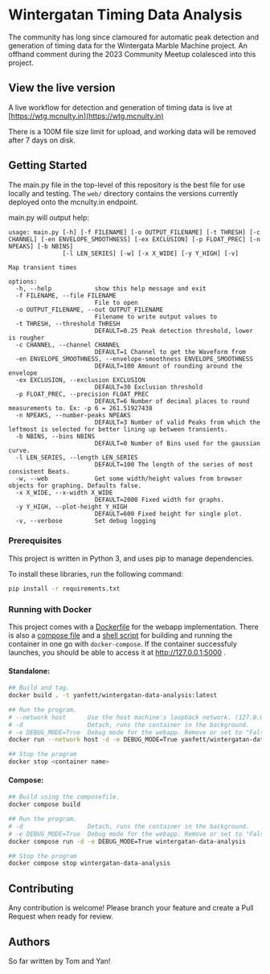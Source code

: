 # Wintergatan Timing Data Analysis

The community has long since clamoured for automatic peak detection and generation of timing data for the Wintergata Marble Machine project. An offhand comment during the 2023 Community Meetup colalesced into this project.

## View the live version

A live workflow for detection and generation of timing data is live at [https://wtg.mcnulty.in](https://wtg.mcnulty.in)

There is a 100M file size limit for upload, and working data will be removed after 7 days on disk.


## Getting Started

The main.py file in the top-level of this repository is the best file for use locally and testing. The `web/` directory contains the versions currently deployed onto the mcnulty.in endpoint.

main.py will output help:
```
usage: main.py [-h] [-f FILENAME] [-o OUTPUT_FILENAME] [-t THRESH] [-c CHANNEL] [-en ENVELOPE_SMOOTHNESS] [-ex EXCLUSION] [-p FLOAT_PREC] [-n NPEAKS] [-b NBINS]
               [-l LEN_SERIES] [-w] [-x X_WIDE] [-y Y_HIGH] [-v]

Map transient times

options:
  -h, --help            show this help message and exit
  -f FILENAME, --file FILENAME
                        File to open
  -o OUTPUT_FILENAME, --out OUTPUT_FILENAME
                        Filename to write output values to
  -t THRESH, --threshold THRESH
                        DEFAULT=0.25 Peak detection threshold, lower is rougher
  -c CHANNEL, --channel CHANNEL
                        DEFAULT=1 Channel to get the Waveform from
  -en ENVELOPE_SMOOTHNESS, --envelope-smoothness ENVELOPE_SMOOTHNESS
                        DEFAULT=100 Amount of rounding around the envelope
  -ex EXCLUSION, --exclusion EXCLUSION
                        DEFAULT=30 Exclusion threshold
  -p FLOAT_PREC, --precision FLOAT_PREC
                        DEFAULT=6 Number of decimal places to round measurements to. Ex: -p 6 = 261.51927438
  -n NPEAKS, --number-peaks NPEAKS
                        DEFAULT=3 Number of valid Peaks from which the leftmost is selected for better lining up between transients.
  -b NBINS, --bins NBINS
                        DEFAULT=0 Number of Bins used for the gaussian curve.
  -l LEN_SERIES, --length LEN_SERIES
                        DEFAULT=100 The length of the series of most consistent Beats.
  -w, --web             Get some width/height values from browser objects for graphing. Defaults false.
  -x X_WIDE, --x-width X_WIDE
                        DEFAULT=2000 Fixed width for graphs.
  -y Y_HIGH, --plot-height Y_HIGH
                        DEFAULT=600 Fixed height for single plot.
  -v, --verbose         Set debug logging

```

### Prerequisites

This project is written in Python 3, and uses pip to manage dependencies.

To install these libraries, run the following command:
```bash
pip install -r requirements.txt
```

### Running with Docker
This project comes with a [Dockerfile](./Dockerfile) for the webapp implementation. There is also a [compose file](./docker-compose.yml) and a [shell script](./docker.sh) for building and running the container in one go with `docker-compose`. If the container successfuly launches, you should be able to access it at http://127.0.0.1:5000 .

#### Standalone:
```sh
## Build and tag.
docker build . -t yanfett/wintergatan-data-analysis:latest

## Run the program.
# --network host      Use the host machine's loopback network. (127.0.0.1)
# -d                  Detach, runs the container in the background.
# -e DEBUG_MODE=True  Debug mode for the webapp. Remove or set to "False" to turn off.
docker run --network host -d -e DEBUG_MODE=True yanfett/wintergatan-data-analysis:latest

## Stop the program
docker stop <container name>
```

#### Compose:
```sh
## Build using the composefile.
docker compose build

## Run the program.
# -d                  Detach, runs the container in the background.
# -e DEBUG_MODE=True  Debug mode for the webapp. Remove or set to "False" to turn off.
docker compose run -d -e DEBUG_MODE=True wintergatan-data-analysis

## Stop the program
docker compose stop wintergatan-data-analysis
```

## Contributing

Any contribution is welcome! Please branch your feature and create a Pull Request when ready for review.


## Authors

So far written by Tom and Yan!

